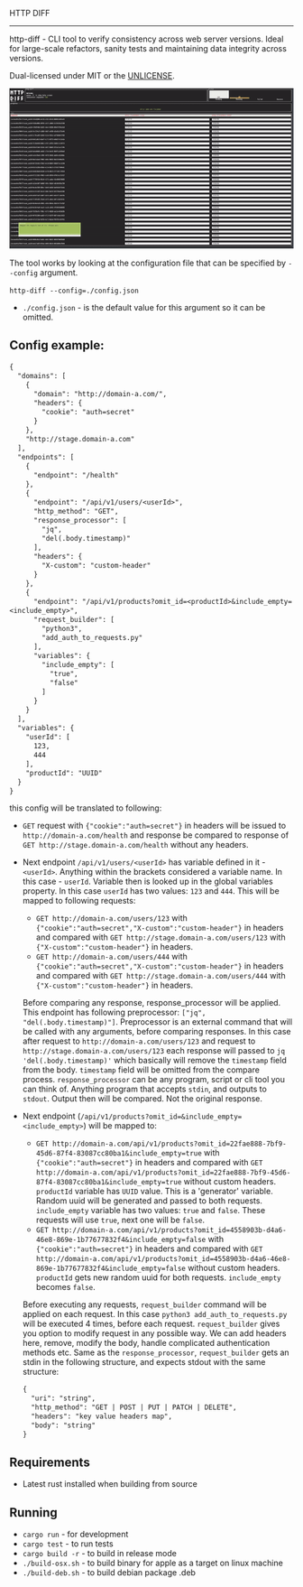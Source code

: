HTTP DIFF

---

http-diff - CLI tool to verify consistency across web server versions. Ideal for large-scale refactors, sanity tests and maintaining data integrity across versions.

Dual-licensed under MIT or the [UNLICENSE](https://unlicense.org/).

![UI demo](./assets/demo.gif)

The tool works by looking at the configuration file that can be specified by `--config` argument.

`http-diff --config=./config.json`

- `./config.json` - is the default value for this argument so it can be omitted.

## Config example:

```
{
  "domains": [
    {
      "domain": "http://domain-a.com/",
      "headers": {
        "cookie": "auth=secret"
      }
    },
    "http://stage.domain-a.com"
  ],
  "endpoints": [
    {
      "endpoint": "/health"
    },
    {
      "endpoint": "/api/v1/users/<userId>",
      "http_method": "GET",
      "response_processor": [
        "jq",
        "del(.body.timestamp)"
      ],
      "headers": {
        "X-custom": "custom-header"
      }
    },
    {
      "endpoint": "/api/v1/products?omit_id=<productId>&include_empty=<include_empty>",
      "request_builder": [
        "python3",
        "add_auth_to_requests.py"
      ],
      "variables": {
        "include_empty": [
          "true",
          "false"
        ]
      }
    }
  ],
  "variables": {
    "userId": [
      123,
      444
    ],
    "productId": "UUID"
  }
}
```

this config will be translated to following:

- `GET` request with `{"cookie":"auth=secret"}` in headers will be issued to `http://domain-a.com/health` and response be compared to response of `GET http://stage.domain-a.com/health` without any headers.

- Next endpoint `/api/v1/users/<userId>` has variable defined in it - `<userId>`. Anything within the brackets considered a variable name. In this case - `userId`.
  Variable then is looked up in the global variables property. In this case `userId` has two values: `123` and `444`. This will be mapped to following requests:

  - `GET http://domain-a.com/users/123` with `{"cookie":"auth=secret","X-custom":"custom-header"}` in headers and compared with `GET http://stage.domain-a.com/users/123` with `{"X-custom":"custom-header"}` in headers.
  - `GET http://domain-a.com/users/444` with `{"cookie":"auth=secret","X-custom":"custom-header"}` in headers and compared with `GET http://stage.domain-a.com/users/444` with `{"X-custom":"custom-header"}` in headers.

  Before comparing any response, response_processor will be applied. This endpoint has following preprocessor: `["jq", "del(.body.timestamp)"]`. Preprocessor is an external command that will be called with any arguments, before comparing responses. In this case after request to `http://domain-a.com/users/123` and request to `http://stage.domain-a.com/users/123` each response will passed to `jq 'del(.body.timestamp)'` which basically will remove the `timestamp` field from the body. `timestamp` field will be omitted from the compare process. `response_processor` can be any program, script or cli tool you can think of. Anything program that accepts `stdin`, and outputs to `stdout`. Output then will be compared. Not the original response.

- Next endpoint (`/api/v1/products?omit_id=&include_empty=<include_empty>`) will be mapped to:

  - `GET http://domain-a.com/api/v1/products?omit_id=22fae888-7bf9-45d6-87f4-83087cc80ba1&include_empty=true` with `{"cookie":"auth=secret"}` in headers and compared with `GET http://domain-a.com/api/v1/products?omit_id=22fae888-7bf9-45d6-87f4-83087cc80ba1&include_empty=true` without custom headers. `productId` variable has `UUID` value. This is a 'generator' variable. Random uuid will be generated and passed to both requests. `include_empty` variable has two values: `true` and `false`. These requests will use `true`, next one will be `false`.
  - `GET http://domain-a.com/api/v1/products?omit_id=4558903b-d4a6-46e8-869e-1b77677832f4&include_empty=false` with `{"cookie":"auth=secret"}` in headers and compared with `GET http://domain-a.com/api/v1/products?omit_id=4558903b-d4a6-46e8-869e-1b77677832f4&include_empty=false` without custom headers. `productId` gets new random uuid for both requests. `include_empty` becomes `false`.

  Before executing any requests, `request_builder` command will be applied on each request.
  In this case `python3 add_auth_to_requests.py` will be executed 4 times, before each request.
  `request_builder` gives you option to modify request in any possible way. We can add headers here, remove, modify the body, handle complicated authentication methods etc.
  Same as the `response_processor`, `request_builder` gets an stdin in the following structure, and expects stdout with the same structure:

  ```
  {
    "uri": "string",
    "http_method": "GET | POST | PUT | PATCH | DELETE",
    "headers": "key value headers map",
    "body": "string"
  }
  ```

## Requirements

- Latest rust installed when building from source

## Running

- `cargo run` - for development
- `cargo test` - to run tests
- `cargo build -r` - to build in release mode
- `./build-osx.sh` - to build binary for apple as a target on linux machine
- `./build-deb.sh` - to build debian package .deb
